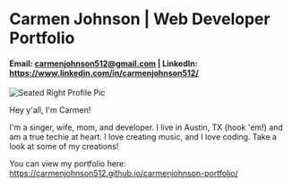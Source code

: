 # Carmen Johnson | Web Developer Portfolio

#### Email: carmenjohnson512@gmail.com | LinkedIn: https://www.linkedin.com/in/carmenjohnson512/

![Seated Right Profile Pic](https://github.com/carmenjohnson512/carmenjohnson512.github.io/blob/master/css/seatedDotsProfileRight.jpg?raw=true)

Hey y'all, I'm Carmen!

I'm a singer, wife, mom, and developer. I live in Austin, TX (hook 'em!) and am a true techie at heart. I love creating music, and I love coding. Take a look at some of my creations!


You can view my portfolio here: https://carmenjohnson512.github.io/carmenjohnson-portfolio/